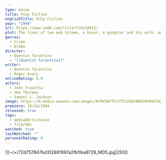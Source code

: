```yaml
---
type: movie
title: Pulp Fiction
englishTitle: Pulp Fiction
year: "1994"
url: https://www.imdb.com/title/tt0110912/
plot: The lives of two mob hitmen, a boxer, a gangster and his wife, and a pair of diner bandits intertwine in four tales of violence and redemption.
genres:
  - Crime
  - Drama
director:
  - Quentin Tarantino
  - "[[Quentin Tarantino]]"
writer:
  - Quentin Tarantino
  - Roger Avary
onlineRating: 8.9
actors:
  - John Travolta
  - Uma Thurman
  - Samuel L. Jackson
image: https://m.media-amazon.com/images/M/MV5BYTViYTE3ZGQtNDBlMC00ZTAyLTkyODMtZGRiZDg0MjA2YThkXkEyXkFqcGc@._V1_SX300.jpg
premiere: 10/14/1994
released: true
tags:
  - mediaDB/tv/movie
  - film/90s
watched: true
lastWatched: ""
personalRating: 9
---
```


![[~/×/72d757847bd312881997a2fb1fea9726_MD5.jpg|250]]

